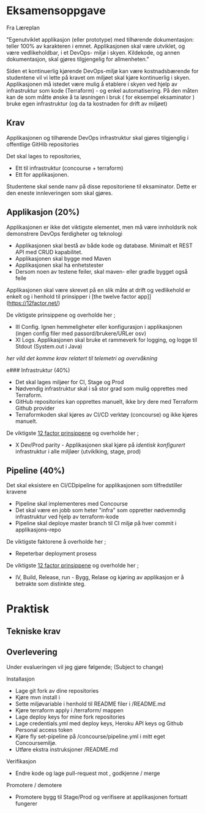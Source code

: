 # Eksamensoppgave 

Fra Læreplan 

"Egenutviklet applikasjon (eller prototype) med tilhørende dokumentasjon: teller 100% av karakteren i emnet. Applikasjonen skal være utviklet, og være vedlikeholdbar, i et DevOps- miljø i skyen. Kildekode, og annen dokumentasjon, 
skal gjøres tilgjengelig for allmenheten."

Siden et kontinuerlig kjørende DevOps-miljø kan være kostnadsbærende for studentene vil vi lette på kravet om miljøet skal kjøre kontinuerlig i skyen. Applikasjonen må istedet være mulig å etablere i skyen ved hjelp av infrastruktur som kode (Terraform) - og enkel automatisering. På den måten kan de som måtte ønske å ta løsningen i bruk ( for eksempel eksaminator ) bruke egen infrastruktur (og da ta kostnaden for drift av miljøet)


## Krav

Applikasjonen og tilhørende DevOps infrastruktur skal gjøres tilgjenglig i offentlige GitHib repositories

Det skal lages to repositories, 
* Ett til infrastruktur (concourse + terraform) 
* Ett for applikasjonen. 

Studentene skal sende nanv på disse repositoriene til eksaminator. Dette er den eneste innleveringen som skal gjøres.

## Applikasjon (20%)

Applikasjonen er ikke det viktigste elementet, men må være innholdsrik nok demonstrere DevOps ferdigheter og teknologi

* Applikasjonen skal bestå av både kode og database. Minimalt et REST API med CRUD kapabilitet.   
* Applikasjonen skal bygge med Maven 
* Applikasjonen skal ha enhetstester
* Dersom noen av testene feiler, skal maven- eller gradle bygget også feile 

Applikasjonen skal være skrevet på en slik måte at drift og vedlikehold er enkelt og i henhold til prinsipper i [the twelve factor app]](https://12factor.net/)

De viktigste prinsippene og overholde her ; 
 
* III Config. Ignen hemmeligheter eller konfigurasjon i applikasjonen (ingen config filer med passord/brukere/URLer osv) 
* XI Logs. Applikasjonen skal bruke et rammeverk for logging, og logge til Stdout (System.out i Java)

_her vild det komme krav relatert til telemetri og overvåkning_

e### Infrastruktur (40%)

* Det skal lages miljøer for CI, Stage og Prod
* Nødvendig infrastruktur skal i så stor grad som mulig opprettes med Terraform. 
* GitHub repositories kan opprettes manuelt, ikke bry dere med Terraform Github provider
* Terraformkoden skal kjøres av CI/CD verktøy (concourse) og ikke kjøres manuelt. 

De viktigste [12 factor prinsippene](https://12factor.net/) og overholde her ; 

* X Dev/Prod parity - Applikasjonen skal kjøre på *identisk konfigurert* infrastruktur i alle miljløer (utviklking, stage, prod)

## Pipeline (40%)

Det skal eksistere en CI/CDpipeline for applikasjonen som tilfredstiller kravene 

* Pipeline skal implementeres med Concourse
* Det skal være en jobb  som heter "infra" som oppretter nødvemndig infrastruktur ved hjelp av terraform-kode
* Pipeline skal deploye master branch til CI miljø på hver commit i applikasjons-repo

De viktigste faktorene å overholde her ; 

* Repeterbar deployment prosess

De viktigste [12 factor prinsippene](https://12factor.net/) og overholde her ; 

* IV, Build, Release, run  - Bygg, Relase og kjøring av applikasjon er å betrakte som distinkte steg. 


# Praktisk 

## Tekniske krav


## Overlevering 

Under evalueringen vil jeg gjøre følgende; (Subject to change)

Installasjon 

* Lage git fork av dine repositories 
* Kjøre mvn install i <app repo>
* Sette miljøvariable i henhold til README filer i <infra repo>/README.md
* Kjøre terraform apply i <infra repo>/terraform/ mappen 
* Lage deploy keys for mine fork repositories
* Lage credentials.yml med deploy keys, Heroku API keys og Github Personal access token
* Kjøre fly set-pipeline på <infra repo>/concourse/pipeline.yml i mitt eget Concoursemiljø. 
* Utføre ekstra instruksjoner <infra repo>/README.md

Verifikasjon

* Endre kode og lage pull-request mot <app repo>, godkjenne / merge 

Promotere / demotere 

* Promotere bygg til Stage/Prod og verifisere at applikasjonen fortsatt fungerer








